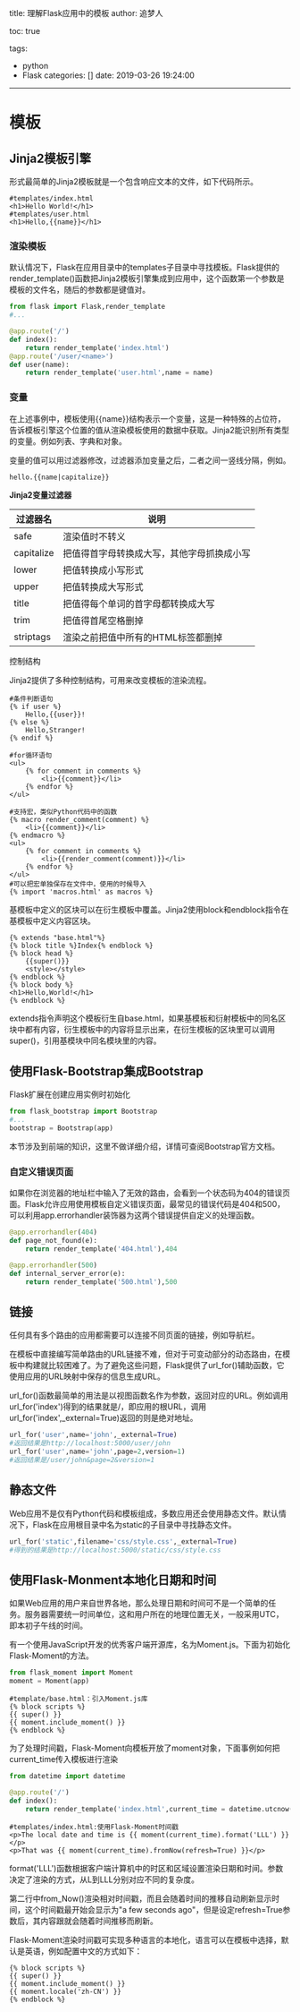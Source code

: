 title: 理解Flask应用中的模板
author: 追梦人

toc: true

tags:

  - python
  - Flask
categories: []
date: 2019-03-26 19:24:00

---

# 模板

## Jinja2模板引擎

形式最简单的Jinja2模板就是一个包含响应文本的文件，如下代码所示。

```jinja2
#templates/index.html
<h1>Hello World!</h1>
#templates/user.html
<h1>Hello,{{name}}</h1>
```

<!-- more -->

### 渲染模板

默认情况下，Flask在应用目录中的templates子目录中寻找模板。Flask提供的render_template()函数把Jinja2模板引擎集成到应用中，这个函数第一个参数是模板的文件名，随后的参数都是键值对。

```python
from flask import Flask,render_template
#...

@app.route('/')
def index():
    return render_template('index.html')
@app.route('/user/<name>')
def user(name):
    return render_template('user.html',name = name)
```

### 变量

在上述事例中，模板使用{{name}}结构表示一个变量，这是一种特殊的占位符，告诉模板引擎这个位置的值从渲染模板使用的数据中获取。Jinja2能识别所有类型的变量。例如列表、字典和对象。

变量的值可以用过滤器修改，过滤器添加变量之后，二者之间一竖线分隔，例如。

```jinja2
hello.{{name|capitalize}}
```

**Jinja2变量过滤器**

| 过滤器名   | 说明                                       |
| ---------- | ------------------------------------------ |
| safe       | 渲染值时不转义                             |
| capitalize | 把值得首字母转换成大写，其他字母抓换成小写 |
| lower      | 把值转换成小写形式                         |
| upper      | 把值转换成大写形式                         |
| title      | 把值得每个单词的首字母都转换成大写         |
| trim       | 把值得首尾空格删掉                         |
| striptags  | 渲染之前把值中所有的HTML标签都删掉         |

控制结构

Jinja2提供了多种控制结构，可用来改变模板的渲染流程。

```jinja2
#条件判断语句
{% if user %}
	Hello,{{user}}!
{% else %}
	Hello,Stranger!
{% endif %}

#for循环语句
<ul>
    {% for comment in comments %}
    	<li>{{comment}}</li>
    {% endfor %}
</ul>

#支持宏，类似Python代码中的函数
{% macro render_comment(comment) %}
	<li>{{comment}}</li>
{% endmacro %} 
<ul>
    {% for comment in comments %}
    	<li>{{render_comment(comment)}}</li>
    {% endfor %}
</ul>
#可以把宏单独保存在文件中，使用的时候导入
{% import 'macros.html' as macros %}
```

基模板中定义的区块可以在衍生模板中覆盖。Jinja2使用block和endblock指令在基模板中定义内容区块。

```jinja2
{% extends "base.html"%}
{% block title %}Index{% endblock %}
{% block head %}
	{{super()}}
	<style></style>
{% endblock %}
{% block body %}
<h1>Hello,World!</h1>
{% endblock %}
```

extends指令声明这个模板衍生自base.html，如果基模板和衍射模板中的同名区块中都有内容，衍生模板中的内容将显示出来，在衍生模板的区块里可以调用super()，引用基模块中同名模块里的内容。

## 使用Flask-Bootstrap集成Bootstrap

Flask扩展在创建应用实例时初始化

```python
from flask_bootstrap import Bootstrap
#...
bootstrap = Bootstrap(app)
```

本节涉及到前端的知识，这里不做详细介绍，详情可查阅Bootstrap官方文档。

### 自定义错误页面

如果你在浏览器的地址栏中输入了无效的路由，会看到一个状态码为404的错误页面。Flask允许应用使用模板自定义错误页面，最常见的错误代码是404和500，可以利用app.errorhandler装饰器为这两个错误提供自定义的处理函数。

```python
@app.errorhandler(404)
def page_not_found(e):
    return render_template('404.html'),404

@app.errorhandler(500)
def internal_server_error(e):
    return render_template('500.html'),500
```

## 链接

任何具有多个路由的应用都需要可以连接不同页面的链接，例如导航栏。

在模板中直接编写简单路由的URL链接不难，但对于可变动部分的动态路由，在模板中构建就比较困难了。为了避免这些问题，Flask提供了url_for()辅助函数，它使用应用的URL映射中保存的信息生成URL。

url_for()函数最简单的用法是以视图函数名作为参数，返回对应的URL。例如调用url_for('index')得到的结果就是/，即应用的根URL，调用url_for('index',_external=True)返回的则是绝对地址。

```python
url_for('user',name='john',_external=True)
#返回结果是http://localhost:5000/user/john
url_for('user',name='john',page=2,version=1)
#返回结果是/user/john&page=2&version=1
```

## 静态文件

Web应用不是仅有Python代码和模板组成，多数应用还会使用静态文件。默认情况下，Flask在应用根目录中名为static的子目录中寻找静态文件。

```python
url_for('static',filename='css/style.css',_external=True)
#得到的结果是http://localhost:5000/static/css/style.css
```

## 使用Flask-Monment本地化日期和时间

如果Web应用的用户来自世界各地，那么处理日期和时间可不是一个简单的任务。服务器需要统一时间单位，这和用户所在的地理位置无关，一般采用UTC，即本初子午线的时间。

有一个使用JavaScript开发的优秀客户端开源库，名为Moment.js。下面为初始化Flask-Moment的方法。

```python
from flask_moment import Moment
moment = Moment(app)
```

```jinja2
#template/base.html：引入Moment.js库
{% block scripts %}
{{ super() }}
{{ moment.include_moment() }}
{% endblock %}
```

为了处理时间戳，Flask-Moment向模板开放了moment对象，下面事例如何把current_time传入模板进行渲染

```python
from datetime import datetime

@app.route('/')
def index():
    return render_template('index.html',current_time = datetime.utcnow())
```

```jinja2
#templates/index.html:使用Flask-Moment时间戳
<p>The local date and time is {{ moment(current_time).format('LLL') }}</p>
<p>That was {{ moment(current_time).fromNow(refresh=True) }}</p>
```

format('LLL')函数根据客户端计算机中的时区和区域设置渲染日期和时间。参数决定了渲染的方式，从L到LLL分别对应不同的复杂度。

第二行中from_Now()渲染相对时间戳，而且会随着时间的推移自动刷新显示时间，这个时间戳最开始会显示为"a few seconds ago"，但是设定refresh=True参数后，其内容跟就会随着时间推移而刷新。

Flask-Moment渲染时间戳可实现多种语言的本地化，语言可以在模板中选择，默认是英语，例如配置中文的方式如下：

```jinja2
{% block scripts %}
{{ super() }}
{{ moment.include_moment() }}
{{ moment.locale('zh-CN') }}
{% endblock %}
```


